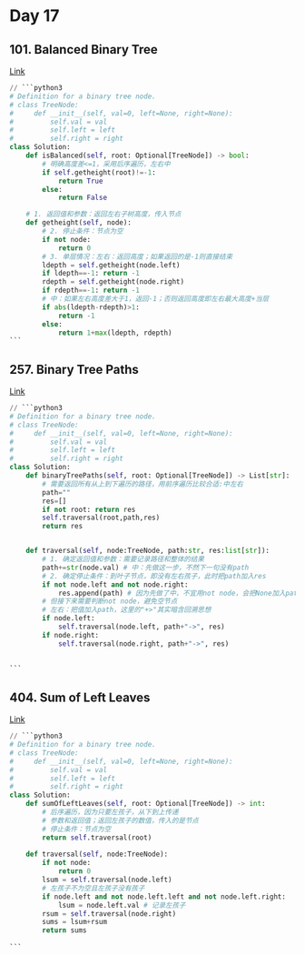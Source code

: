 # Day 17

## 101. Balanced Binary Tree

[Link](https://leetcode.com/problems/balanced-binary-tree/description/)

````python
// ```python3
# Definition for a binary tree node.
# class TreeNode:
#     def __init__(self, val=0, left=None, right=None):
#         self.val = val
#         self.left = left
#         self.right = right
class Solution:
    def isBalanced(self, root: Optional[TreeNode]) -> bool:
        # 明确高度差<=1，采用后序遍历，左右中
        if self.getheight(root)!=-1:
            return True
        else: 
            return False

    # 1. 返回值和参数：返回左右子树高度，传入节点
    def getheight(self, node):
        # 2. 停止条件：节点为空
        if not node:
            return 0
        # 3. 单层情况：左右：返回高度；如果返回的是-1则直接结束
        ldepth = self.getheight(node.left)
        if ldepth==-1: return -1
        rdepth = self.getheight(node.right)
        if rdepth==-1: return -1
        # 中：如果左右高度差大于1，返回-1；否则返回高度即左右最大高度+当层
        if abs(ldepth-rdepth)>1:
            return -1
        else:
            return 1+max(ldepth, rdepth)
```
````

## 257. Binary Tree Paths

[Link](https://leetcode.com/problems/binary-tree-paths/description/)

````python
// ```python3
# Definition for a binary tree node.
# class TreeNode:
#     def __init__(self, val=0, left=None, right=None):
#         self.val = val
#         self.left = left
#         self.right = right
class Solution:
    def binaryTreePaths(self, root: Optional[TreeNode]) -> List[str]:
        # 需要返回所有从上到下遍历的路径，用前序遍历比较合适:中左右
        path=""
        res=[]
        if not root: return res
        self.traversal(root,path,res)
        return res


    def traversal(self, node:TreeNode, path:str, res:list[str]):
        # 1. 确定返回值和参数：需要记录路径和整体的结果
        path+=str(node.val) # 中：先做这一步，不然下一句没有path
        # 2. 确定停止条件：到叶子节点，即没有左右孩子，此时把path加入res
        if not node.left and not node.right:
            res.append(path) # 因为先做了中，不宜用not node，会把None加入path
        # 但接下来需要判断not node，避免空节点
        # 左右：把值加入path，这里的"+>"其实暗含回溯思想
        if node.left: 
            self.traversal(node.left, path+"->", res)
        if node.right:
            self.traversal(node.right, path+"->", res)
        
        
```
````

## 404. Sum of Left Leaves

[Link](https://leetcode.com/problems/sum-of-left-leaves/description/)

````python
// ```python3
# Definition for a binary tree node.
# class TreeNode:
#     def __init__(self, val=0, left=None, right=None):
#         self.val = val
#         self.left = left
#         self.right = right
class Solution:
    def sumOfLeftLeaves(self, root: Optional[TreeNode]) -> int:
        # 后序遍历，因为只要左孩子，从下到上传递
        # 参数和返回值；返回左孩子的数值，传入的是节点
        # 停止条件：节点为空
        return self.traversal(root)
        
    def traversal(self, node:TreeNode):
        if not node:
            return 0
        lsum = self.traversal(node.left)
        # 左孩子不为空且左孩子没有孩子
        if node.left and not node.left.left and not node.left.right:
            lsum = node.left.val # 记录左孩子
        rsum = self.traversal(node.right)
        sums = lsum+rsum
        return sums
        
```
````
